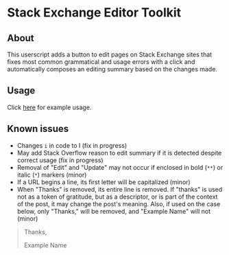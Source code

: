 Stack Exchange Editor Toolkit
=============================

## About

This userscript adds a button to edit pages on Stack Exchange sites that fixes most common grammatical and usage errors with a click and automatically composes an editing summary based on the changes made.

## Usage

Click [here](https://dl.dropboxusercontent.com/u/56017856/SOEdit.gif) for example usage.

## Known issues

 - Changes `i` in code to I (fix in progress)
 - May add Stack Overflow reason to edit summary if it is detected despite correct usage (fix in progress)
 - Removal of "Edit" and "Update" may not occur if enclosed in bold (`**`) or italic (`*`) markers (minor)
 - If a URL begins a line, its first letter will be capitalized (minor)
 - When "Thanks" is removed, its entire line is removed. If "thanks" is used not as a token of gratitude, but as a descriptor, or is part of the context of the post, it may change the post's meaning. Also, if used on the case below, only "Thanks," will be removed, and "Example Name" will not (minor)

> Thanks,
>
> Example Name
